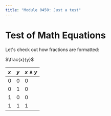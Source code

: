 ```yaml
---
title: "Module 0450: Just a test"
---
```


# Test of Math Equations

Let's check out how fractions are formatted:

$\frac{x}{y}$

|$x$|$y$|$x \wedge y$|
|:-|:-|:-|
|0|0|0|
|0|1|0|
|1|0|0|
|1|1|1|

